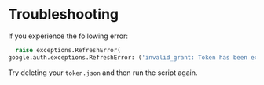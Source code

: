 # Troubleshooting

If you experience the following error:
```python
  raise exceptions.RefreshError(
google.auth.exceptions.RefreshError: ('invalid_grant: Token has been expired or revoked.', {'error': 'invalid_grant', 'error_description': 'Token has been expired or revoked.'})`
```

Try deleting your `token.json` and then run the script again.
